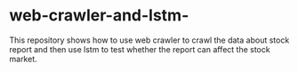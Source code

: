 # web-crawler-and-lstm-
This repository shows how to use web crawler to crawl the data about stock report and then use lstm to test whether the report can affect the stock market.
